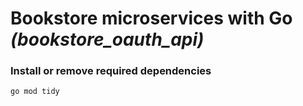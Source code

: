 # Bookstore microservices with Go _(bookstore_oauth_api)_

### Install or remove required dependencies
`go mod tidy`
